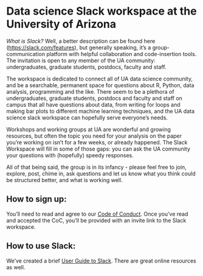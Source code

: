 # Data science Slack workspace at the University of Arizona

_What is Slack?_ Well, a better description can be found here (https://slack.com/features), but generally speaking, it’s a group-communication platform with helpful collaboration and code-insertion tools. The invitation is open to any member of the UA community: undergraduates, graduate students, postdocs, faculty and staff.

The workspace is dedicated to connect all of UA data science community, and be a searchable, permanent space for questions about R, Python, data analysis, programming and the like. There seem to be a plethora of undergraduates, graduate students, postdocs and faculty and staff on campus that all have questions about data, from writing for loops and making bar plots to different machine learning techniques, and the UA data science slack workspace can hopefully serve everyone’s needs.

Workshops and working groups at UA are wonderful and growing resources, but often the topic you need for your analysis on the paper you’re working on isn’t for a few weeks, or already happened. The Slack Workspace will fill in some of those gaps: you can ask the UA community your questions with (hopefully) speedy responses.

All of that being said, the group is in its infancy - please feel free to join, explore, post, chime in, ask questions and let us know what you think could be structured better, and what is working well.

## How to sign up:
You’ll need to read and agree to our [Code of Conduct](https://goo.gl/forms/zli3XS9jb9c3MAdq2). Once you’ve read and accepted the CoC, you’ll be provided with an invite link to the Slack workspace.

## How to use Slack:
We’ve created a brief [User Guide to Slack](user-guide). There are great online resources as well.